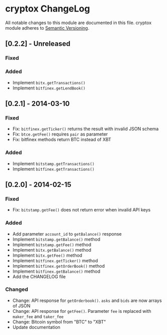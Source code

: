 # cryptox ChangeLog

All notable changes to this module are documented in this file.
cryptox module adheres to [Semantic Versioning](http://semver.org/).

## [0.2.2] - Unreleased

### Fixed

### Added
- Implement `bitx.getTransactions()`
- Implement `bitfinex.getLendBook()`


## [0.2.1] - 2014-03-10

### Fixed
- Fix: `bitfinex.getTicker()` returns the result with invalid JSON schema
- Fix: `btce.getFee()` requires `pair` as parameter
- Fix: bitfinex methods return BTC instead of XBT

### Added
- Implement `bitstamp.getTransactions()`
- Implement `bitfinex.getTransactions()`


## [0.2.0] - 2014-02-15

### Fixed
- Fix: `bitstamp.getFee()` does not return error when invalid API keys

### Added
- Add parameter `account_id` to `getBalance()` response
- Implement `bitstamp.getBalance()` method
- Implement `bitstamp.getFee()` method
- Implement `bitx.getBalance()` method
- Implement `bitx.getFee()` method
- Implement `bitfinex.getTicker()` method
- Implement `bitfinex.getOrderBook()` method
- Implement `bitfinex.getBalance()` method
- Add the CHANGELOG file

### Changed

- Change: API response for `getOrderbook()`. `asks` and `bids` are now arrays of JSON
- Change: API response for `getFee()`. Parameter `fee` is replaced with `maker_fee` and `taker_fee` 
- Change: Bitcoin symbol from "BTC" to "XBT"
- Update documentation

